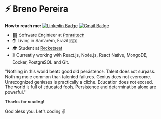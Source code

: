 # ⚡ Breno Pereira
**How to reach me:**
[![Linkedin Badge](https://img.shields.io/badge/-Breno%20Pereira-6633cc?style=flatsquare&logo=Linkedin&logoColor=white&link=https://www.linkedin.com/in/diego-schell-fernandes/)](https://www.linkedin.com/in/brenocaua/)  [![Gmail Badge](https://img.shields.io/badge/-progbrcaua@gmail.com-6633cc?style=flat-square&logo=Gmail&logoColor=white&link=mailto:progbrcaua@gmail.com)](mailto:progbrcaua@gmail.com)

- 🧑‍💻 Software Enginieer at [Pontaltech](https://www.pontaltech.com.br/)<li>🌎 Living in Santarém, Brazil 🇧🇷 </li><li>🎓 Student at [Rocketseat](http://rocketseat.com.br/) </li> <li>⛓️ Currently working with React.js, Node.js, React Native, MongoDB, Docker, PostgreSQL and Git.


"Nothing in this world beats good old persistence. Talent does not surpass. Nothing more common than talented failures. Genius does not overcome. Unrecognized geniuses is practically a cliche. Education does not exceed. The world is full of educated fools. Persistence and determination alone are powerful."


Thanks for reading! 

God bless you. Let's coding ✌️




